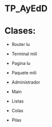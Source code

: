 # TP_AyEdD

# Clases:
- Router lu
- Terminal mili
- Pagina lu
- Paquete mili
- Administrador
- Main

- Listas
- Colas
- Pilas
